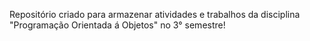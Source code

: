 Repositório criado para armazenar atividades e trabalhos da disciplina "Programação Orientada á Objetos" no 3° semestre!
